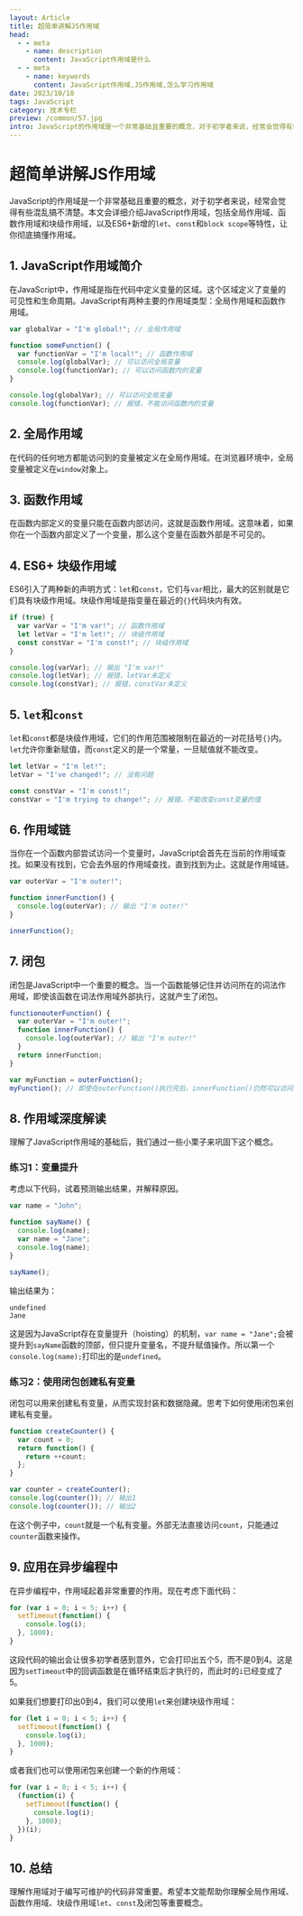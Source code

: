 ```yaml
---
layout: Article
title: 超简单讲解JS作用域
head:
  - - meta
    - name: description
      content: JavaScript作用域是什么
  - - meta
    - name: keywords
      content: JavaScript作用域,JS作用域,怎么学习作用域
date: 2023/10/10
tags: JavaScript
category: 技术专栏
preview: /common/57.jpg
intro: JavaScript的作用域是一个非常基础且重要的概念，对于初学者来说，经常会觉得有些混乱搞不清楚。本文会详细介绍JavaScript作用域，包括全局作用域、函数作用域和块级作用域，以及ES6+新增的`let`、`const`和`block scope`等特性，让你彻底搞懂作用域。
---
```


# 超简单讲解JS作用域

JavaScript的作用域是一个非常基础且重要的概念，对于初学者来说，经常会觉得有些混乱搞不清楚。本文会详细介绍JavaScript作用域，包括全局作用域、函数作用域和块级作用域，以及ES6+新增的`let`、`const`和`block scope`等特性，让你彻底搞懂作用域。

## 1. JavaScript作用域简介

在JavaScript中，作用域是指在代码中定义变量的区域。这个区域定义了变量的可见性和生命周期。JavaScript有两种主要的作用域类型：全局作用域和函数作用域。

```javascript
var globalVar = "I'm global!"; // 全局作用域

function someFunction() {
  var functionVar = "I'm local!"; // 函数作用域
  console.log(globalVar); // 可以访问全局变量
  console.log(functionVar); // 可以访问函数内的变量
}

console.log(globalVar); // 可以访问全局变量
console.log(functionVar); // 报错，不能访问函数内的变量
```

## 2. 全局作用域

在代码的任何地方都能访问到的变量被定义在全局作用域。在浏览器环境中，全局变量被定义在`window`对象上。

## 3. 函数作用域

在函数内部定义的变量只能在函数内部访问，这就是函数作用域。这意味着，如果你在一个函数内部定义了一个变量，那么这个变量在函数外部是不可见的。

## 4. ES6+ 块级作用域

ES6引入了两种新的声明方式：`let`和`const`，它们与`var`相比，最大的区别就是它们具有块级作用域。块级作用域是指变量在最近的`{}`代码块内有效。

```javascript
if (true) {
  var varVar = "I'm var!"; // 函数作用域
  let letVar = "I'm let!"; // 块级作用域
  const constVar = "I'm const!"; // 块级作用域
}

console.log(varVar); // 输出 "I'm var!"
console.log(letVar); // 报错，letVar未定义
console.log(constVar); // 报错，constVar未定义
```

## 5. `let`和`const`

`let`和`const`都是块级作用域，它们的作用范围被限制在最近的一对花括号`{}`内。`let`允许你重新赋值，而`const`定义的是一个常量，一旦赋值就不能改变。

```javascript
let letVar = "I'm let!";
letVar = "I've changed!"; // 没有问题

const constVar = "I'm const!";
constVar = "I'm trying to change!"; // 报错，不能改变const变量的值
```

## 6. 作用域链

当你在一个函数内部尝试访问一个变量时，JavaScript会首先在当前的作用域查找。如果没有找到，它会去外层的作用域查找，直到找到为止。这就是作用域链。

```javascript
var outerVar = "I'm outer!";

function innerFunction() {
  console.log(outerVar); // 输出 "I'm outer!"
}

innerFunction();
```

## 7. 闭包

闭包是JavaScript中一个重要的概念。当一个函数能够记住并访问所在的词法作用域，即使该函数在词法作用域外部执行，这就产生了闭包。

```javascript
functionouterFunction() {
  var outerVar = "I'm outer!";
  function innerFunction() {
    console.log(outerVar); // 输出 "I'm outer!"
  }
  return innerFunction;
}

var myFunction = outerFunction();
myFunction(); // 即使在outerFunction()执行完后，innerFunction()仍然可以访问outerVar，这就是闭包
```

## 8. 作用域深度解读

理解了JavaScript作用域的基础后，我们通过一些小栗子来巩固下这个概念。

### 练习1：变量提升

考虑以下代码，试着预测输出结果，并解释原因。

```javascript
var name = "John";

function sayName() {
  console.log(name);
  var name = "Jane";
  console.log(name);
}

sayName();
```

输出结果为：

```
undefined
Jane
```

这是因为JavaScript存在变量提升（hoisting）的机制，`var name = "Jane";`会被提升到`sayName`函数的顶部，但只提升变量名，不提升赋值操作。所以第一个`console.log(name);`打印出的是`undefined`。

### 练习2：使用闭包创建私有变量

闭包可以用来创建私有变量，从而实现封装和数据隐藏。思考下如何使用闭包来创建私有变量。

```javascript
function createCounter() {
  var count = 0;
  return function() {
    return ++count;
  };
}

var counter = createCounter();
console.log(counter()); // 输出1
console.log(counter()); // 输出2
```

在这个例子中，`count`就是一个私有变量。外部无法直接访问`count`，只能通过`counter`函数来操作。

## 9. 应用在异步编程中

在异步编程中，作用域起着非常重要的作用。现在考虑下面代码：

```javascript
for (var i = 0; i < 5; i++) {
  setTimeout(function() {
    console.log(i);
  }, 1000);
}
```

这段代码的输出会让很多初学者感到意外，它会打印出五个5，而不是0到4。这是因为`setTimeout`中的回调函数是在循环结束后才执行的，而此时的`i`已经变成了5。

如果我们想要打印出0到4，我们可以使用`let`来创建块级作用域：

```javascript
for (let i = 0; i < 5; i++) {
  setTimeout(function() {
    console.log(i);
  }, 1000);
}
```

或者我们也可以使用闭包来创建一个新的作用域：

```javascript
for (var i = 0; i < 5; i++) {
  (function(i) {
    setTimeout(function() {
      console.log(i);
    }, 1000);
  })(i);
}
```

## 10. 总结

理解作用域对于编写可维护的代码非常重要。希望本文能帮助你理解全局作用域、函数作用域、块级作用域`let`、`const`及闭包等重要概念。

